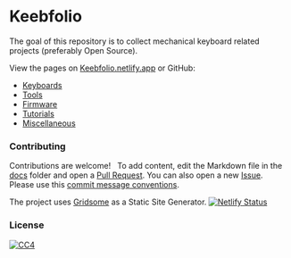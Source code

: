 
# Keebfolio

The goal of this repository is to collect mechanical keyboard related projects (preferably Open Source).

View the pages on [Keebfolio.netlify.app](https://keebfolio.netlify.app/) or GitHub:

- [Keyboards](docs/README.md)
- [Tools](docs/tools.md)
- [Firmware](docs/firmware.md)
- [Tutorials](docs/tutorials.md)
- [Miscellaneous](docs/miscellaneous.md)

### Contributing

Contributions are welcome!  
To add content, edit the Markdown file in the [docs](docs/) folder and open a [Pull Request](https://help.github.com/en/articles/about-pull-requests). You can also open a new [Issue](https://github.com/BenRoe/awesome-mechanical-keyboard/issues).  
Please use this [commit message conventions](https://www.conventionalcommits.org/en/v1.0.0/#summary).

The project uses [Gridsome](https://gridsome.org) as a Static Site Generator.
[![Netlify Status](https://api.netlify.com/api/v1/badges/06821f1d-3e33-4bd4-92b2-4e44f3583060/deploy-status)](https://app.netlify.com/sites/keebfolio/deploys)

### License

[![CC4](https://mirrors.creativecommons.org/presskit/buttons/88x31/svg/by-nc-sa.svg)](http://creativecommons.org/licenses/by-nc-sa/4.0/)
